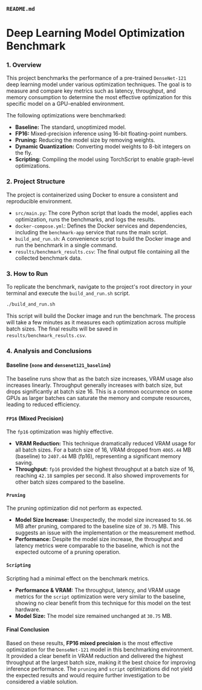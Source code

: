 ### `README.md`

# Deep Learning Model Optimization Benchmark

### 1\. Overview

This project benchmarks the performance of a pre-trained `DenseNet-121` deep learning model under various optimization techniques. The goal is to measure and compare key metrics such as latency, throughput, and memory consumption to determine the most effective optimization for this specific model on a GPU-enabled environment.

The following optimizations were benchmarked:

  * **Baseline:** The standard, unoptimized model.
  * **FP16:** Mixed-precision inference using 16-bit floating-point numbers.
  * **Pruning:** Reducing the model size by removing weights.
  * **Dynamic Quantization:** Converting model weights to 8-bit integers on the fly.
  * **Scripting:** Compiling the model using TorchScript to enable graph-level optimizations.

### 2\. Project Structure

The project is containerized using Docker to ensure a consistent and reproducible environment.

  - `src/main.py`: The core Python script that loads the model, applies each optimization, runs the benchmarks, and logs the results.
  - `docker-compose.yml`: Defines the Docker services and dependencies, including the `benchmark-app` service that runs the main script.
  - `build_and_run.sh`: A convenience script to build the Docker image and run the benchmark in a single command.
  - `results/benchmark_results.csv`: The final output file containing all the collected benchmark data.

### 3\. How to Run

To replicate the benchmark, navigate to the project's root directory in your terminal and execute the `build_and_run.sh` script.

```bash
./build_and_run.sh
```

This script will build the Docker image and run the benchmark. The process will take a few minutes as it measures each optimization across multiple batch sizes. The final results will be saved in `results/benchmark_results.csv`.


### 4\. Analysis and Conclusions

#### Baseline (`none` and `densenet121_baseline`)

The baseline runs show that as the batch size increases, VRAM usage also increases linearly. Throughput generally increases with batch size, but drops significantly at batch size 16. This is a common occurrence on some GPUs as larger batches can saturate the memory and compute resources, leading to reduced efficiency.

#### `FP16` (Mixed Precision)

The `fp16` optimization was highly effective.

  - **VRAM Reduction:** This technique dramatically reduced VRAM usage for all batch sizes. For a batch size of 16, VRAM dropped from `4065.44` MB (baseline) to `2407.44` MB (fp16), representing a significant memory saving.
  - **Throughput:** `fp16` provided the highest throughput at a batch size of 16, reaching `42.18` samples per second. It also showed improvements for other batch sizes compared to the baseline.

#### `Pruning`

The pruning optimization did not perform as expected.

  - **Model Size Increase:** Unexpectedly, the model size increased to `56.96` MB after pruning, compared to the baseline size of `30.75` MB. This suggests an issue with the implementation or the measurement method.
  - **Performance:** Despite the model size increase, the throughput and latency metrics were comparable to the baseline, which is not the expected outcome of a pruning operation.

#### `Scripting`

Scripting had a minimal effect on the benchmark metrics.

  - **Performance & VRAM:** The throughput, latency, and VRAM usage metrics for the `script` optimization were very similar to the baseline, showing no clear benefit from this technique for this model on the test hardware.
  - **Model Size:** The model size remained unchanged at `30.75` MB.

#### Final Conclusion

Based on these results, **FP16 mixed precision** is the most effective optimization for the `DenseNet-121` model in this benchmarking environment. It provided a clear benefit in VRAM reduction and delivered the highest throughput at the largest batch size, making it the best choice for improving inference performance. The `pruning` and `script` optimizations did not yield the expected results and would require further investigation to be considered a viable solution.